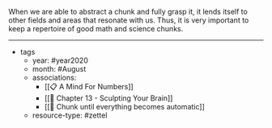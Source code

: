 When we are able to abstract a chunk and fully grasp it, it lends itself to other fields and areas that resonate with us. Thus, it is very important to keep a repertoire of good math and science chunks.


---

- tags
	- year: #year2020
	- month: #August
	- associations: 
		- [[📋 A Mind For Numbers]]
		- [[🌱 Chapter 13 - Sculpting Your Brain]]
		- [[🌲  Chunk until everything becomes automatic]]
	- resource-type: #zettel

